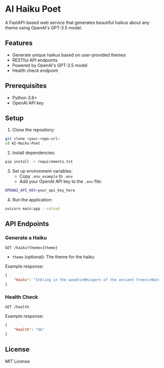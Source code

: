 # AI Haiku Poet

A FastAPI-based web service that generates beautiful haikus about any theme using OpenAI's GPT-3.5 model.

## Features

- Generate unique haikus based on user-provided themes
- RESTful API endpoints
- Powered by OpenAI's GPT-3.5 model
- Health check endpoint

## Prerequisites

- Python 3.8+
- OpenAI API key

## Setup

1. Clone the repository:
```bash
git clone <your-repo-url>
cd AI-Haiku-Poet
```

2. Install dependencies:
```bash
pip install -r requirements.txt
```

3. Set up environment variables:
   - Copy `.env_example` to `.env`
   - Add your OpenAI API key to the `.env` file:
```bash
OPENAI_API_KEY=your_api_key_here
```

4. Run the application:
```bash
uvicorn main:app --reload
```

## API Endpoints

### Generate a Haiku
```
GET /haiku?theme={theme}
```
- `theme` (optional): The theme for the haiku

Example response:
```json
{
    "Haiku": "Inkling in the woods\nWhispers of the ancient trees\nNature's secrets told"
}
```

### Health Check
```
GET /health
```
Example response:
```json
{
    "Health": "Ok"
}
```

## License

MIT License 